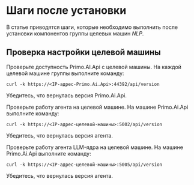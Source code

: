 # Шаги после установки

В статье приводятся шаги, которые необходимо выполнить после установки компонентов группы целевых машин *NLP*.

## Проверка настройки целевой машины

Проверьте доступность Primo.AI.Api с целевой машины. На каждой целевой машине группы выполните команду:
```
curl -k https://<IP-адрес-Primo.Ai.Api>:44392/api/version
```
Убедитесь, что вернулась версия Primo.Ai.Api.

Проверьте работу агента на целевой машине. На машине Primo.Ai.Api выполните команду:
```
curl -k https://<IP-адрес-целевой-машины>:5002/api/version
```
Убедитесь, что вернулась версия агента.

Проверьте работу агента LLM-ядра на целевой машине. На машине Primo.Ai.Api выполните команду:
```
curl -k https://<IP-адрес-целевой-машины>:5005/api/version
```
Убедитесь, что вернулась версия агента.

